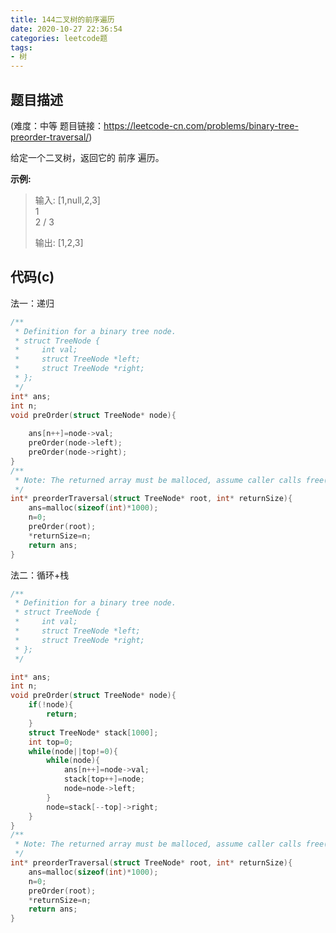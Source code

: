 ```yaml
---
title: 144二叉树的前序遍历
date: 2020-10-27 22:36:54
categories: leetcode题
tags:
- 树
---
```


## 题目描述

(难度：中等 题目链接：https://leetcode-cn.com/problems/binary-tree-preorder-traversal/)

给定一个二叉树，返回它的 前序 遍历。<!--more-->

**示例:**

> 输入: [1,null,2,3]  
>    1
>     \
>      2
>     /
>    3 
>
> 输出: [1,2,3]
>

## 代码(c)

法一：递归

```c
/**
 * Definition for a binary tree node.
 * struct TreeNode {
 *     int val;
 *     struct TreeNode *left;
 *     struct TreeNode *right;
 * };
 */
int* ans;
int n;
void preOrder(struct TreeNode* node){
   
    ans[n++]=node->val;
    preOrder(node->left);
    preOrder(node->right);
}
/**
 * Note: The returned array must be malloced, assume caller calls free().
 */
int* preorderTraversal(struct TreeNode* root, int* returnSize){
    ans=malloc(sizeof(int)*1000);
    n=0;
    preOrder(root);
    *returnSize=n;
    return ans;
}
```

法二：循环+栈

```c
/**
 * Definition for a binary tree node.
 * struct TreeNode {
 *     int val;
 *     struct TreeNode *left;
 *     struct TreeNode *right;
 * };
 */

int* ans;
int n;
void preOrder(struct TreeNode* node){
    if(!node){
        return; 
    }
    struct TreeNode* stack[1000];
    int top=0;
    while(node||top!=0){
        while(node){
            ans[n++]=node->val;
            stack[top++]=node;
            node=node->left;
        }
        node=stack[--top]->right;
    }
}
/**
 * Note: The returned array must be malloced, assume caller calls free().
 */
int* preorderTraversal(struct TreeNode* root, int* returnSize){
    ans=malloc(sizeof(int)*1000);
    n=0;
    preOrder(root);
    *returnSize=n;
    return ans;
}
```

